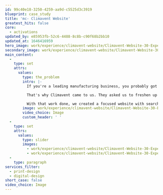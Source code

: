 ```yaml
---
id: 99c40e18-3250-4259-aa9d-c5525d3c3919
blueprint: case_study
title: 'mc- Climavent Website'
greatest_hits: false
core:
  - activations
updated_by: e85953fb-52c6-4488-8c8b-c90f68b2bb10
updated_at: 1646416959
hero_image: work/experience/climavent-website/Climavent-Website-30-Experience-Full-Image-2732x1536.jpg
secondary_image: work/experience/climavent-website/Climavent-Website-30-Experience-Secondary-Image-896x597-2.jpg
main_content:
  -
    type: set
    attrs:
      values:
        type: the_problem
        intro: |-
          If you're a leading manufacturing business, you probably got where you are because you know how to make incredible stuff rather than how to sell it. But knowing how to sell it matters, especially when you've got startups and international competition all chomping at the bit to chomp at your bit of the market. 

          That's why Climavent came to us. They asked us to freshen up their brand and create a bespoke responsive website that would make life easier for their customers. Our response? A revitalised creative approach that repositioned their brand. Rather than just focussing on what they did, we talked about why that might matter to a customer. 

          With that work done, we created a focused website with search functionality that allows users to easily find what they're looking for, whether that's a service or a product tailored for their industry.
        image: work/experience/climavent-website/Climavent-Website-30-Experience-Large-927x522.jpg
        video_choice: Image
        custom_header: ' '
  -
    type: set
    attrs:
      values:
        type: slider
        images:
          - work/experience/climavent-website/Climavent-Website-30-Experience-Small-740x416.25-1.jpg
          - work/experience/climavent-website/Climavent-Website-30-Experience-Small-740x416.25-2.jpg
  -
    type: paragraph
services_filter:
  - print-design
  - digital-design
short_case: false
video_choice: Image
---
```

